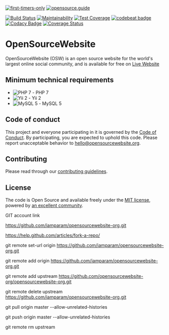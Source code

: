 [![first-timers-only](https://img.shields.io/badge/first--timers--only-friendly-blue.svg?style=flat-square)](https://www.firsttimersonly.com)
[![opensource.guide](https://img.shields.io/badge/opensource.guide-friendly-blue.svg?style=flat-square)](https://opensource.guide)

[![Build Status](https://travis-ci.org/opensourcewebsite-org/opensourcewebsite-org.svg?branch=master)](https://travis-ci.org/opensourcewebsite-org/opensourcewebsite-org)
[![Maintainability](https://api.codeclimate.com/v1/badges/589055a81b82d015acb8/maintainability)](https://codeclimate.com/github/opensourcewebsite-org/opensourcewebsite-org/maintainability)
[![Test Coverage](https://api.codeclimate.com/v1/badges/589055a81b82d015acb8/test_coverage)](https://codeclimate.com/github/opensourcewebsite-org/opensourcewebsite-org/test_coverage)
[![codebeat badge](https://codebeat.co/badges/c69e6f2a-e6f6-4a50-b5aa-9003cdae23c2)](https://codebeat.co/projects/github-com-opensourcewebsite-org-opensourcewebsite-org-master)
[![Codacy Badge](https://api.codacy.com/project/badge/Grade/57dd3bf9231140b0becfd702b84e8483)](https://www.codacy.com/app/opensourcewebsite-org/opensourcewebsite-org)
[![Coverage Status](https://coveralls.io/repos/github/opensourcewebsite-org/opensourcewebsite-org/badge.svg?branch=master)](https://coveralls.io/github/opensourcewebsite-org/opensourcewebsite-org?branch=master)

# OpenSourceWebsite

OpenSourceWebsite (OSW) is an open source website for the world's largest online social community, and is available for free on [Live Website](https://opensourcewebsite.org)

## Minimum technical requirements

- ![PHP 7](https://img.shields.io/badge/Powered_by-PHP-green.svg?style=flat) - PHP 7
- ![Yii 2](https://img.shields.io/badge/Powered_by-Yii_Framework-green.svg?style=flat) - Yii 2
- ![MySQL 5](https://img.shields.io/badge/Powered_by-MySQL-green.svg?style=flat) - MySQL 5

## Code of conduct

This project and everyone participating in it is governed by the [Code of Conduct](CODE_OF_CONDUCT.md). By participating, you are expected to uphold this code. Please report unacceptable behavior to [hello@opensourcewebsite.org](mailto:hello@opensourcewebsite.org).

## Contributing

Please read through our [contributing guidelines](CONTRIBUTING.md).

## License

The code is Open Source and available freely under the [MIT license](LICENSE.md), powered by [an excellent community](https://github.com/opensourcewebsite-org/opensourcewebsite-org/graphs/contributors).


GIT account link

https://github.com/iamparam/opensourcewebsite-org.git

https://help.github.com/articles/fork-a-repo/

git remote set-url origin https://github.com/iamparam/opensourcewebsite-org.git

git remote add origin https://github.com/iamparam/opensourcewebsite-org.git

git remote add upstream https://github.com/opensourcewebsite-org/opensourcewebsite-org.git

git remote delete upstream https://github.com/iamparam/opensourcewebsite-org.git

git pull origin master --allow-unrelated-histories

git push origin master --allow-unrelated-histories

git remote rm upstream